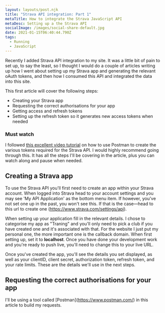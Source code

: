 ```yaml
---
layout: layouts/post.njk
title: "Strava API integration: Part 1"
metaTitle: How to integrate the Strava JavaScript API
metaDesc: Setting up a the Strava API
socialImage: /images/social-share-default.jpg
date: 2021-01-15T06:40:44.790Z
tags:
  - Running
  - JavaScript
---
```

Recently I added Strava API integration to my site. It was a little bit of pain to set up, to say the least, so I thought I would do a couple of articles writing up how I went about setting up my Strava app and generating the relevant oAuth tokens, and then how I consumed this API and integrated the data into this site.

This first article will cover the following steps:

* Creating your Strava app
* Requesting the correct authorisations for your app
* Getting access and refresh tokens
* Setting up the refresh token so it generates new access tokens when needed

<div class="post-note">

<h3><strong>Must watch</strong></h3>

<p>I followed <a href="https://www.youtube.com/watch?v=sgscChKfGyg">this excellent video tutorial</a> on how to use Postman to create the various tokens required for the Strava API. I would highly recommend going through this. It has all the steps I'll be covering in the article, plus you can watch along and pause when needed.</p>

</div>

## Creating a Strava app

To use the Strava API you'll first need to create an app within your Strava account. When logged into Strava head to your account settings and you may see 'My API Application' as the bottom menu item. If however, you've not set one up in the past, you won't see this. If that is the case—head to this url to create one (https://www.strava.com/settings/api).

When setting up your application fill in the relevant details. I chose to categorise my app as "Traning" and you'll only need to pick a club if you have created one and it's associated with that. For the website I just put my personal one, the more important one is the callback domain. When first setting up, set it to <strong>localhost</strong>. Once you have done your development work and you're ready to push live, you'll need to change this to your live URL.

Once you've created the app, you'll see the details you set displayed, as well as your clientID, client secret, authorization token, refresh token, and your rate limits. These are the details we'll use in the next steps.

## Requesting the correct authorisations for your app

I'll be using a tool called \[Postman](https://www.postman.com/) in this article to build my requests.